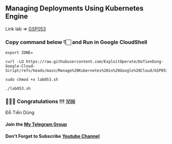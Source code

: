 ## Managing Deployments Using Kubernetes Engine
 Link lab => [GSP053](https://www.cloudskillsboost.google/course_templates/783/labs/408508)


### Copy command below 👇🏻 and Run in Google CloudShell
```
export ZONE=
```
```
curl -LO https://raw.githubusercontent.com/ExploitOperate/DoTienDung-Google-Cloud-Script/refs/heads/main/Manage%20Kubernetes%20in%20Google%20Cloud/GSP053%20Managing%20Deployments%20Using%20Kubernetes%20Engine/lab053.sh

sudo chmod +x lab053.sh

./lab053.sh
```

### 💪🇻🇳 Congratulations !!! 🇻🇳

Đỗ Tiến Dũng
#### Join the [My Telegram Group](https://t.me/CCNP300_410) 
#### Don't Forget to Subscribe [Youtube Channel](https://www.youtube.com/c/ExploitOperate?sub_confirmation=1)

